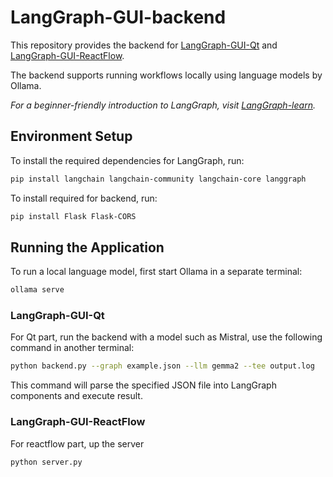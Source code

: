 # LangGraph-GUI-backend

This repository provides the backend for [LangGraph-GUI-Qt](https://github.com/LangGraph-GUI/LangGraph-GUI-Qt) and [LangGraph-GUI-ReactFlow](https://github.com/LangGraph-GUI/LangGraph-GUI).

The backend supports running workflows locally using language models by Ollama.

*For a beginner-friendly introduction to LangGraph, visit [LangGraph-learn](https://github.com/LangGraph-GUI/LangGraph-learn).*

## Environment Setup

To install the required dependencies for LangGraph, run:
```bash
pip install langchain langchain-community langchain-core langgraph 
```

To install required for backend, run:

```bash
pip install Flask Flask-CORS
```


## Running the Application

To run a local language model, first start Ollama in a separate terminal:
```bash
ollama serve
```

### LangGraph-GUI-Qt

For Qt part, run the backend with a model such as Mistral, use the following command in another terminal:
```bash
python backend.py --graph example.json --llm gemma2 --tee output.log
```

This command will parse the specified JSON file into LangGraph components and execute result.

### LangGraph-GUI-ReactFlow

For reactflow part, up the server
```bash
python server.py
```